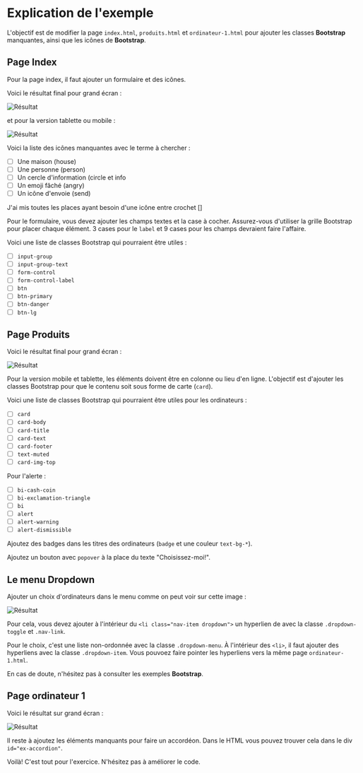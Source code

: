 <style>
body {
        max-height: 1024px;
        max-width: 800px;
        /* to centre page on screen*/
        margin-left: auto;
        margin-right: auto;
}
</style>


# Explication de l'exemple

L'objectif est de modifier la page `index.html`, `produits.html` et `ordinateur-1.html` pour ajouter les classes **Bootstrap** manquantes, ainsi que les icônes de **Bootstrap**.

## Page Index

Pour la page index, il faut ajouter un formulaire et des icônes.

Voici le résultat final pour grand écran : 

![Résultat](./images/r%C3%A9sultat-grand.jpg)

et pour la version tablette ou mobile : 

![Résultat](./images/r%C3%A9sultat-tablette.jpg)

Voici la liste des icônes manquantes avec le terme à chercher :
- [ ] Une maison (house)
- [ ] Une personne (person)
- [ ] Un cercle d'information (circle et info
- [ ] Un emoji fâché (angry)
- [ ] Un icône d'envoie (send)

J'ai mis toutes les places ayant besoin d'une icône entre crochet []

Pour le formulaire, vous devez ajouter les champs textes et la case à cocher.
Assurez-vous d'utiliser la grille Bootstrap pour placer chaque élément. 3 cases pour le `label` et 9 cases pour les champs devraient faire l'affaire.

Voici une liste de classes Bootstrap qui pourraient être utiles :
- [ ] `input-group`
- [ ] `input-group-text`
- [ ] `form-control`
- [ ] `form-control-label`
- [ ] `btn`
- [ ] `btn-primary`
- [ ] `btn-danger`
- [ ] `btn-lg`

## Page Produits

Voici le résultat final pour grand écran : 

![Résultat](./images/r%C3%A9sultat-produits.jpg)

Pour la version mobile et tablette, les éléments doivent être en colonne ou lieu d'en ligne.
L'objectif est d'ajouter les classes Bootstrap pour que le contenu soit sous forme de carte (`card`).

Voici une liste de classes Bootstrap qui pourraient être utiles pour les ordinateurs :
- [ ] `card`
- [ ] `card-body`
- [ ] `card-title`
- [ ] `card-text`
- [ ] `card-footer`
- [ ] `text-muted`
- [ ] `card-img-top`

Pour l'alerte :
- [ ] `bi-cash-coin`
- [ ] `bi-exclamation-triangle`
- [ ] `bi`
- [ ] `alert`
- [ ] `alert-warning`
- [ ] `alert-dismissible`

Ajoutez des badges dans les titres des ordinateurs (`badge` et une couleur `text-bg-*`).

Ajoutez un bouton avec `popover` à la place du texte "Choisissez-moi!".

## Le menu Dropdown

Ajouter un choix d'ordinateurs dans le menu comme on peut voir sur cette image :

![Résultat](./images/r%C3%A9sultat-produits.jpg)

Pour cela, vous devez ajouter à l'intérieur du `<li class="nav-item dropdown">` un hyperlien de avec la classe `.dropdown-toggle` et `.nav-link`.

Pour le choix, c'est une liste non-ordonnée avec la classe `.dropdown-menu`. À l'intérieur des `<li>`, il faut ajouter des hyperliens avec la classe `.dropdown-item`. Vous pouvoez faire pointer les hyperliens vers la même page `ordinateur-1.html`.

En cas de doute, n'hésitez pas à consulter les exemples **Bootstrap**.

## Page ordinateur 1

Voici le résultat sur grand écran :

![Résultat](./images/r%C3%A9sultat-ordinateur.jpg)

Il reste à ajoutez les éléments manquants pour faire un accordéon. Dans le HTML vous pouvez trouver cela dans le div `id="ex-accordion"`.

Voilà! C'est tout pour l'exercice. N'hésitez pas à améliorer le code.
